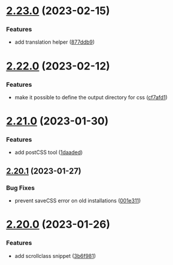 # [2.23.0](https://github.com/baumrock/RockFrontend/compare/v2.22.0...v2.23.0) (2023-02-15)


### Features

* add translation helper ([877ddb9](https://github.com/baumrock/RockFrontend/commit/877ddb9dbda605d76450d538bb3da21615def0bd))



# [2.22.0](https://github.com/baumrock/RockFrontend/compare/v2.21.0...v2.22.0) (2023-02-12)


### Features

* make it possible to define the output directory for css ([cf7afd1](https://github.com/baumrock/RockFrontend/commit/cf7afd14be358a028a4c0a0d12d967ccd22db687))



# [2.21.0](https://github.com/baumrock/RockFrontend/compare/v2.20.1...v2.21.0) (2023-01-30)


### Features

* add postCSS tool ([1daaded](https://github.com/baumrock/RockFrontend/commit/1daadedcd364f3d828dd71c3e3bb59bb7fc6dbba))



## [2.20.1](https://github.com/baumrock/RockFrontend/compare/v2.20.0...v2.20.1) (2023-01-27)


### Bug Fixes

* prevent saveCSS error on old installations ([001e311](https://github.com/baumrock/RockFrontend/commit/001e3111af96ffbea21d8b553ed4d51162fdc600))



# [2.20.0](https://github.com/baumrock/RockFrontend/compare/v2.19.0...v2.20.0) (2023-01-26)


### Features

* add scrollclass snippet ([3b6f981](https://github.com/baumrock/RockFrontend/commit/3b6f981bf20a555bedf49fefaad5f66544519f38))



